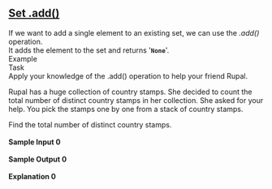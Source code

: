 ## **[Set .add()](https://www.hackerrank.com/challenges/py-set-add)** 
If we want to add a single element to an existing set, we can use the <em>.add()</em> operation. <br>
It adds the element to the set and returns '<strong><code>None</code></strong>'.<br>Example<br>Task<br>Apply your knowledge of the .add() operation to help your friend Rupal.

Rupal has a huge collection of country stamps. She decided to count the total number of distinct country stamps in her collection. She asked for your help. You pick the stamps one by one from a stack of country stamps.

Find the total number of distinct country stamps.<br><br>**Sample Input 0**<br><br>**Sample Output 0**<br><br>**Explanation 0**<br><br>